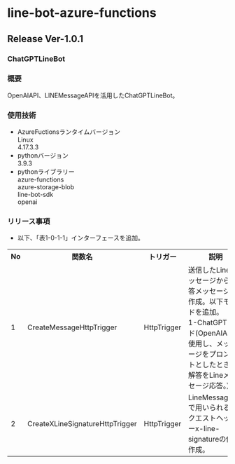 # line-bot-azure-functions  
## Release Ver-1.0.1  
### ChatGPTLineBot  
### 概要  
OpenAIAPI、LINEMessageAPIを活用したChatGPTLineBot。  
### 使用技術  
* AzureFuctionsランタイムバージョン  
Linux  
4.17.3.3  
* pythonバージョン  
3.9.3  
* pythonライブラリー  
azure-functions  
azure-storage-blob  
line-bot-sdk  
openai  
### リリース事項  
* 以下、「表1-0-1-1」インターフェースを追加。  
<table>
  <tr>
    <th width="50">No</th>
    <th width="150">関数名</th>
    <th width="100">トリガー</th>
    <th width="500">説明</th>
  </tr>
  <tr>
    <td>1</td>
    <td>CreateMessageHttpTrigger</td>
    <td>HttpTrigger</td>
    <td>送信したLineメッセージから応答メッセージを作成。以下モードを追加。<br>1-ChatGPTモード(OpenAIAPIを使用し、メッセージをプロンプトとしたときの解答をLineメッセージ応答。)</td>
  </tr>
  <tr>
    <td>2</td>
    <td>CreateXLineSignatureHttpTrigger</td>
    <td>HttpTrigger</td>
    <td>LineMessageAPIで用いられるリクエストヘッダーx-line-signatureの値を作成。</td>
  </tr>
</table>
